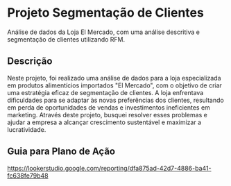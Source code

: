 # Projeto Segmentação de Clientes
Análise de dados da Loja El Mercado, com uma análise descritiva e segmentação de clientes utilizando RFM.


## Descrição
Neste projeto, foi realizado uma análise de dados para a loja especializada em produtos alimentícios importados "El Mercado", com o objetivo de criar uma estratégia eficaz de segmentação de clientes. A loja enfrentava dificuldades para se adaptar às novas preferências dos clientes, resultando em perda de oportunidades de vendas e investimentos ineficientes em marketing. Através deste projeto, busquei resolver esses problemas e ajudar a empresa a alcançar crescimento sustentável e maximizar a lucratividade.

## Guia para Plano de Ação 
https://lookerstudio.google.com/reporting/dfa875ad-42d7-4886-ba41-fc638fe79b48


